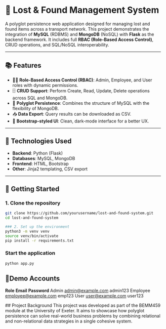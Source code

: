 # 🚂 Lost & Found Management System

A polyglot persistence web application designed for managing lost and found items across a transport network. This project demonstrates the integration of **MySQL** (RDBMS) and **MongoDB** (NoSQL) with **Flask** as the backend framework. It includes full **RBAC (Role-Based Access Control)**, CRUD operations, and SQL/NoSQL interoperability.

---

## 📚 Features

- 🧑‍💼 **Role-Based Access Control (RBAC)**: Admin, Employee, and User roles with dynamic permissions.
- 🗄️ **CRUD Support**: Perform Create, Read, Update, Delete operations across SQL and MongoDB.
- 🧾 **Polyglot Persistence**: Combines the structure of MySQL with the flexibility of MongoDB.
- 📥 **Data Export**: Query results can be downloaded as CSV.
- 🎨 **Bootstrap-styled UI**: Clean, dark-mode interface for a better UX.

---

## 🔧 Technologies Used

- **Backend**: Python (Flask)
- **Databases**: MySQL, MongoDB
- **Frontend**: HTML, Bootstrap
- **Other**: Jinja2 templating, CSV export

---

## 🚀 Getting Started

### 1. Clone the repository
```bash
git clone https://github.com/yourusername/lost-and-found-system.git
cd lost-and-found-system

### 2. Set up the environment
python3 -m venv venv
source venv/bin/activate
pip install -r requirements.txt
```

### Start the application
```python app.py```


## 👤Demo Accounts

**Role**	          **Email**	              **Password**
Admin	      admin@example.com	      admin123
Employee	  employee@example.com	  emp123
User	      user@example.com	       user123

## Project Background
This project was developed as part of the BEMM459 module at the University of Exeter. It aims to showcase how polyglot persistence can solve real-world business problems by combining relational and non-relational data strategies in a single cohesive system.
